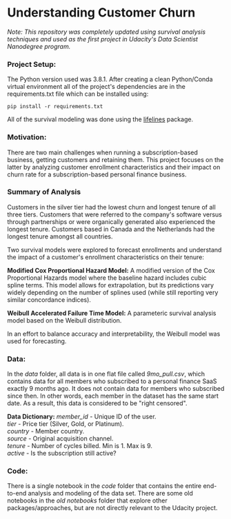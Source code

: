 # Understanding Customer Churn
*Note: This repository was completely updated using survival analysis techniques and used as the first project in 
Udacity's Data Scientist Nanodegree program.*
 
### Project Setup:
The Python version used was 3.8.1. After creating a clean Python/Conda virtual environment all of the project's dependencies are in the requirements.txt 
file which can be installed using:

`pip install -r requirements.txt`

All of the survival modeling was done using the [lifelines](https://lifelines.readthedocs.io/en/latest/) package.

### Motivation: 
There are two main challenges when running a subscription-based business, getting customers and retaining them. This 
project focuses on the latter by analyzing customer enrollment characteristics and their impact on churn rate for a 
subscription-based personal finance business.

### Summary of Analysis
Customers in the silver tier had the lowest churn and longest tenure of all three tiers.
Customers that were referred to the company's software versus through partnerships or were organically generated also 
experienced the longest tenure. Customers based in Canada and the Netherlands had the longest tenure amongst all 
countries.
 
Two survival models were explored to forecast enrollments and understand the impact of a customer's enrollment characteristics on 
their tenure:

**Modified Cox Proportional Hazard Model:** A modified version of the Cox Proportional Hazards model where the baseline 
hazard includes cubic spline terms. This model allows for extrapolation, but its predictions vary widely depending on 
the number of splines used (while still reporting very similar concordance indices).

**Weibull Accelerated Failure Time Model:** A parameteric survival analysis model based on the Weibull distribution.

In an effort to balance accuracy and interpretability, the Weibull model was used for forecasting.

### Data:

In the *data* folder, all data is in one flat file called *9mo_pull.csv*, which contains data for all members who 
subscribed to a personal finance SaaS exactly 9 months ago. It does not contain data for members who subscribed since 
then. In other words, each member in the dataset has the same start date. As a result, this data is considered to be 
"right censored". 

**Data Dictionary:**
*member_id* - Unique ID of the user.  
*tier* - Price tier (Silver, Gold, or Platinum).  
*country* - Member country.  
*source* - Original acquisition channel.  
*tenure* - Number of cycles billed. Min is 1. Max is 9.  
*active* - Is the subscription still active?  

### Code:
There is a single notebook in the *code* folder that contains the entire end-to-end analysis and modeling of the data set. 
There are some old notebooks in the *old notebooks* folder that explore other packages/approaches, but are not directly 
relevant to the Udacity project.
